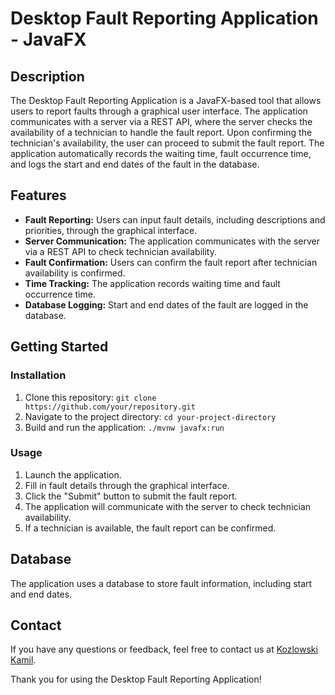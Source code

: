 # Desktop Fault Reporting Application - JavaFX

## Description

The Desktop Fault Reporting Application is a JavaFX-based tool that allows users to report faults through a graphical user interface. The application communicates with a server via a REST API, where the server checks the availability of a technician to handle the fault report. Upon confirming the technician's availability, the user can proceed to submit the fault report. The application automatically records the waiting time, fault occurrence time, and logs the start and end dates of the fault in the database.

## Features

- **Fault Reporting:** Users can input fault details, including descriptions and priorities, through the graphical interface.
- **Server Communication:** The application communicates with the server via a REST API to check technician availability.
- **Fault Confirmation:** Users can confirm the fault report after technician availability is confirmed.
- **Time Tracking:** The application records waiting time and fault occurrence time.
- **Database Logging:** Start and end dates of the fault are logged in the database.

## Getting Started

### Installation

1. Clone this repository: `git clone https://github.com/your/repository.git`
2. Navigate to the project directory: `cd your-project-directory`
3. Build and run the application: `./mvnw javafx:run`

### Usage

1. Launch the application.
2. Fill in fault details through the graphical interface.
3. Click the "Submit" button to submit the fault report.
4. The application will communicate with the server to check technician availability.
5. If a technician is available, the fault report can be confirmed.

## Database

The application uses a database to store fault information, including start and end dates.

## Contact

If you have any questions or feedback, feel free to contact us at [Kozlowski Kamil](mailto:kozlowski.kamil2k@gmail.com).

Thank you for using the Desktop Fault Reporting Application!
